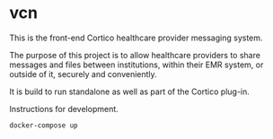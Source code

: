 # vcn

This is the front-end Cortico healthcare provider messaging system.

The purpose of this project is to allow healthcare providers to share messages and files between institutions, within their EMR system, or outside of it, securely and conveniently.

It is build to run standalone as well as part of the Cortico plug-in.

Instructions for development.

```
docker-compose up
```
